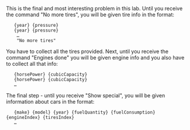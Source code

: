 This is the final and most interesting problem in this lab. Until you receive the command "No more tires", you will be given tire info in the format:

       {year} {pressure}
       {year} {pressure}
        …
        "No more tires"

You have to collect all the tires provided. Next, until you receive the command "Engines done" you will be given engine info and you also have to collect all that info:

       {horsePower} {cubicCapacity} 
       {horsePower} {cubicCapacity} 
       …

The final step - until you receive "Show special", you will be given information about cars in the format:
       
       {make} {model} {year} {fuelQuantity} {fuelConsumption} {engineIndex} {tiresIndex}
       …
